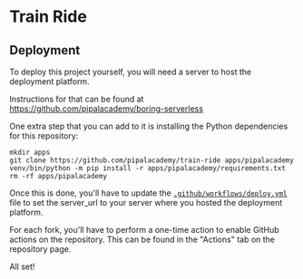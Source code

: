 # Train Ride

## Deployment

To deploy this project yourself, you will need a server to host the deployment platform.

Instructions for that can be found at https://github.com/pipalacademy/boring-serverless

One extra step that you can add to it is installing the Python dependencies for this
repository:

```
mkdir apps
git clone https://github.com/pipalacademy/train-ride apps/pipalacademy
venv/bin/python -m pip install -r apps/pipalacademy/requirements.txt
rm -rf apps/pipalacademy
```

Once this is done, you'll have to update the
[`.github/workflows/deploy.yml`](.github/workflows/deploy.yml) file to set the server_url
to your server where you hosted the deployment platform.

For each fork, you'll have to perform a one-time action to enable GitHub actions on the
repository. This can be found in the "Actions" tab on the repository page.

All set!
